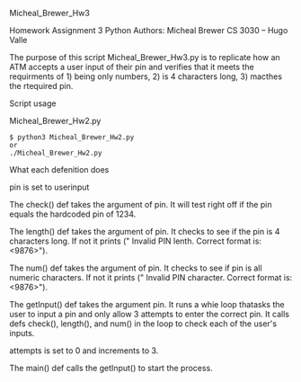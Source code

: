 Micheal_Brewer_Hw3

Homework Assignment 3 Python Authors: Micheal Brewer CS 3030 – Hugo Valle

The purpose of this script Micheal_Brewer_Hw3.py is to replicate how an ATM accepts a user input of their pin and verifies that it meets the requirments of 1) being only numbers, 2) is 4 characters long, 3) macthes the rtequired pin.

Script usage

Micheal_Brewer_Hw2.py

	$ python3 Micheal_Brewer_Hw2.py
	or
	./Micheal_Brewer_Hw2.py
What each defenition does

pin is set to userinput

The check() def takes the argument of pin. It will test right off if the pin equals the hardcoded pin of 1234.

The length() def takes the argument of pin. It checks to see if the pin is 4 characters long. If not it prints (" Invalid PIN lenth. Correct format is: <9876>").

The num() def takes the argument of pin. It checks to see if pin is all numeric characters. If not it prints (" Invalid PIN character. Correct format is: <9876>").

The getInput() def takes the argument pin. It runs a whie loop thatasks the user to input a pin and only allow 3 attempts to enter the correct pin. It calls defs check(), length(), and num() in the loop to check each of the user's inputs.

attempts is set to 0 and increments to 3.

The main() def calls the getInput() to start the process.
